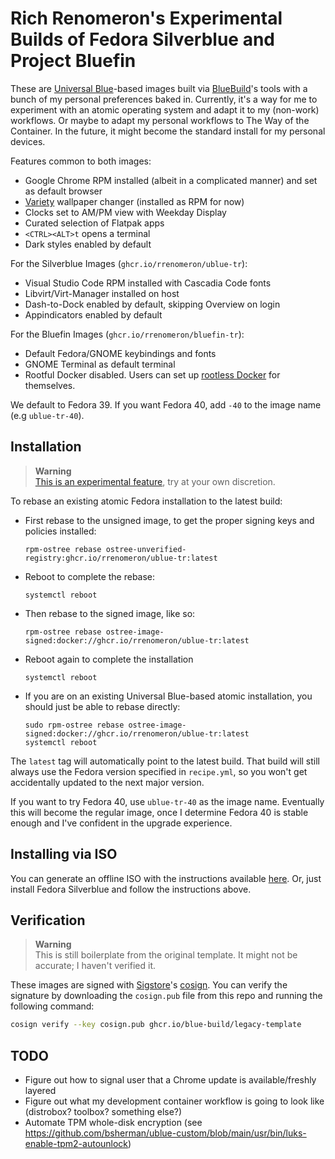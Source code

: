 # Rich Renomeron's Experimental Builds of Fedora Silverblue and Project Bluefin

These are [Universal Blue](https://universal-blue.org)-based images built via [BlueBuild](https://bulue-build.org)'s 
tools with a bunch of my personal preferences baked in. Currently, it's a way for me to experiment with an 
atomic operating system and adapt it to my (non-work) workflows.  Or maybe to adapt my personal workflows to The Way of
the Container. In the future, it might become the standard install for my personal devices.

Features common to both images:

- Google Chrome RPM installed (albeit in a complicated manner) and set as default browser
- [Variety](https://peterlevi.com/variety/) wallpaper changer (installed as RPM for now)
- Clocks set to AM/PM view with Weekday Display
- Curated selection of Flatpak apps
- ``<CTRL><ALT>t`` opens a terminal
- Dark styles enabled by default

For the Silverblue Images (``ghcr.io/rrenomeron/ublue-tr``):

- Visual Studio Code RPM installed with Cascadia Code fonts
- Libvirt/Virt-Manager installed on host
- Dash-to-Dock enabled by default, skipping Overview on login
- Appindicators enabled by default

For the Bluefin Images (``ghcr.io/rrenomeron/bluefin-tr``):

- Default Fedora/GNOME keybindings and fonts
- GNOME Terminal as default terminal
- Rootful Docker disabled.  Users can set up [rootless Docker](https://docs.docker.com/engine/security/rootless/) for themselves.

We default to Fedora 39.  If you want Fedora 40, add ``-40`` to the image name (e.g ``ublue-tr-40``).

## Installation

> **Warning**  
> [This is an experimental feature](https://www.fedoraproject.org/wiki/Changes/OstreeNativeContainerStable), try at your own discretion.

To rebase an existing atomic Fedora installation to the latest build:

- First rebase to the unsigned image, to get the proper signing keys and policies installed:
  ```
  rpm-ostree rebase ostree-unverified-registry:ghcr.io/rrenomeron/ublue-tr:latest
  ```
- Reboot to complete the rebase:
  ```
  systemctl reboot
  ```
- Then rebase to the signed image, like so:
  ```
  rpm-ostree rebase ostree-image-signed:docker://ghcr.io/rrenomeron/ublue-tr:latest
  ```
- Reboot again to complete the installation
  ```
  systemctl reboot
  ```

- If you are on an existing Universal Blue-based atomic installation, you should just be able to
  rebase directly:
  ```
  sudo rpm-ostree rebase ostree-image-signed:docker://ghcr.io/rrenomeron/ublue-tr:latest
  systemctl reboot
  ```

The `latest` tag will automatically point to the latest build. That build will still always use the Fedora version specified in `recipe.yml`, so you won't get accidentally updated to the next major version.

If you want to try Fedora 40, use ``ublue-tr-40`` as the image name.  Eventually this will become the
regular image, once I determine Fedora 40 is stable enough and I've confident in the upgrade experience.

## Installing via ISO

You can generate an offline ISO with the instructions available [here](https://blue-build.org/learn/universal-blue/#fresh-install-from-an-iso).  Or, just install Fedora Silverblue and follow the instructions above.

## Verification
> **Warning**  
> This is still boilerplate from the original template.  It might not be accurate; I haven't verified it.

These images are signed with [Sigstore](https://www.sigstore.dev/)'s [cosign](https://github.com/sigstore/cosign). You can verify the signature by downloading the `cosign.pub` file from this repo and running the following command:

```bash
cosign verify --key cosign.pub ghcr.io/blue-build/legacy-template
```

## TODO

- Figure out how to signal user that a Chrome update is available/freshly layered
- Figure out what my development container workflow is going to look like (distrobox? toolbox? something else?)
- Automate TPM whole-disk encryption (see https://github.com/bsherman/ublue-custom/blob/main/usr/bin/luks-enable-tpm2-autounlock)



